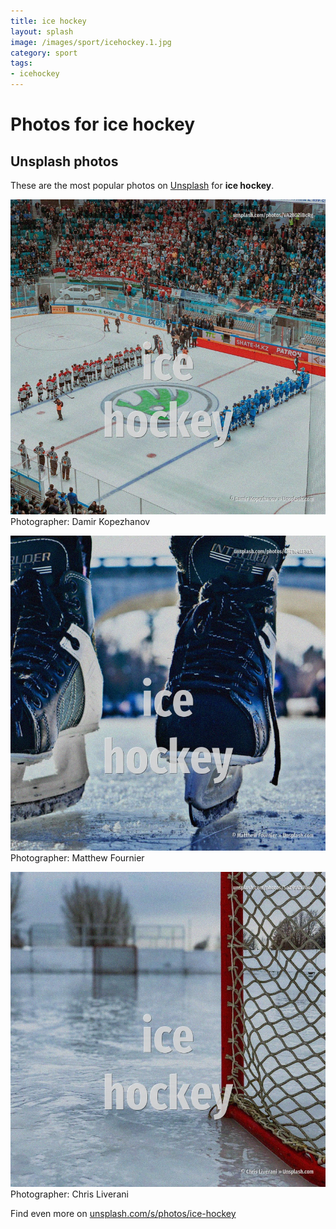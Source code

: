 ```yaml
---
title: ice hockey
layout: splash
image: /images/sport/icehockey.1.jpg
category: sport
tags:
- icehockey
---
```

# Photos for ice hockey
 
## Unsplash photos
These are the most popular photos on [Unsplash](https://unsplash.com) for **ice hockey**.
 
![ice hockey](/images/sport/icehockey.1.jpg)
Photographer:  Damir Kopezhanov
 
![ice hockey](/images/sport/icehockey.2.jpg)
Photographer:  Matthew Fournier
 
![ice hockey](/images/sport/icehockey.3.jpg)
Photographer:  Chris Liverani
 
Find even more on [unsplash.com/s/photos/ice-hockey](https://unsplash.com/s/photos/ice-hockey)
 
